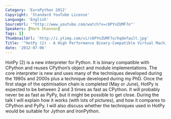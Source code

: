 ```yaml
---
Category: 'EuroPython 2012'
Copyright: 'Standard YouTube License'
Language: 'English'
SourceUrl: '"http://www.youtube.com/watch?v=c6PYnZUMF7o"'
Speakers: [Mark Shannon]
Tags: []
ThumbnailUrl: 'http://i.ytimg.com/vi/c6PYnZUMF7o/hqdefault.jpg'
Title: '"HotPy (2) - A High Performance Binary-Compatible Virtual Machine for Python"'
date: '2012-07-06'
---
```

HotPy (2) is a new interpreter for Python. It is binary compatible with
CPython and reuses CPython’s object and module implementations. The core
interpreter is new and uses many of the techniques developed during the 1990s
and 2000s plus a technique developed during my PhD. Once the first stage of
the optimisation chain is completed (May or June), HotPy is expected to be
between 2 and 3 times as fast as CPython. It will probably never be as fast as
PyPy, but it might be possible to get close. During the talk I will explain
how it works (with lots of pictures), and how it compares to CPython and PyPy.
I will also discuss whether the techniques used in HotPy would be suitable for
Jython and IronPython.

